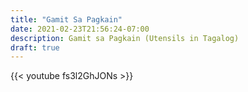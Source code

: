 ```yaml
---
title: "Gamit Sa Pagkain"
date: 2021-02-23T21:56:24-07:00
description: Gamit sa Pagkain (Utensils in Tagalog)
draft: true
---
```


{{< youtube fs3l2GhJONs >}}